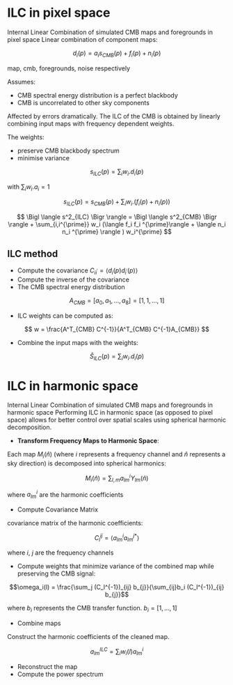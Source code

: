 # ILC in pixel space
Internal Linear Combination of simulated CMB maps and foregrounds in pixel space
Linear combination of component maps:

$$
d_i(p) = a_i s_{CMB}(p) +f_i(p) +n_i(p)
$$

map, cmb, foregrounds, noise respectively

Assumes:

- CMB spectral energy distribution is a perfect blackbody
- CMB is uncorrelated to other sky components

Affected by errors dramatically. The ILC of the CMB is obtained by linearly combining input maps with frequency dependent weights. 

The weights:

- preserve CMB blackbody spectrum
- minimise variance

$$
s_{ILC} (p) = \sum_i w_i . d_i(p)
$$

with $\sum_i w_i .a_i =1$

$$
s_{ILC} (p) = s_{CMB}(p) + \sum_i w_i . (f_i(p) + n_i(p))
$$

$$
\Bigl \langle s^2_{ILC} \Bigr \rangle = \Bigl \langle s^2_{CMB} \Bigr \rangle +  \sum_{i,i^{\prime}} w_i (\langle f_i f_i ^{\prime}\rangle + \langle n_i n_i ^{\prime} \rangle ) w_i^{\prime}
$$

## ILC method

- Compute the covariance $C_{i i^{\prime}} = \langle d_i (p)d_{i^{\prime}}(p)\rangle$
- Compute the inverse of the covariance
- The CMB spectral energy distribution

$$
A_{CMB} = [a_0, a_1,...,a_8]=[1,1,...,1]
$$

- ILC weights can be computed as:

$$
w = \frac{A^T_{CMB} C^{-1}}{A^T_{CMB} C^{-1}A_{CMB}}
$$

- Combine the input maps with the weights:

$$
\hat{S}_{ILC}(p) = \sum_i w_i . d_i(p)
$$

# ILC in harmonic space
Internal Linear Combination of simulated CMB maps and foregrounds in harmonic space
Performing ILC in harmonic space (as opposed to pixel space) allows for better control over spatial scales using spherical harmonic decomposition.

- **Transform Frequency Maps to Harmonic Space**:

Each map $M_i(\hat{n})$ (where $i$ represents a frequency channel and $\hat{n}$ represents a sky direction) is decomposed into spherical harmonics:

$$
M_i(\hat{n}) = \sum_{l,m} a^i_{lm}Y_{lm}(\hat{n})
$$

where $a^i_{lm}$ are the harmonic coefficients

- Compute Covariance Matrix

covariance matrix of the harmonic coefficients:

``` math
C^{ij}_l = \langle a^i_{lm} a^{j*}_{lm} \rangle
```

where $i$, $j$ are the frequency channels

- Compute weights that minimize variance of the combined map while preserving the CMB signal:

```math
\omega_i(l) = \frac{\sum_j (C_l^{-1})_{ij} b_{j}}{\sum_{ij}b_i (C_l^{-1})_{ij} b_{j}}
```

where $b_i$  represents the CMB transfer function. $b_i = [1,...,1]$

- Combine maps

Construct the harmonic coefficients of the cleaned map.

```math 
a^{ILC}_{lm} = \sum_i w_i(l)a^i_{lm}
 ```

- Reconstruct the map
- Compute the power spectrum

